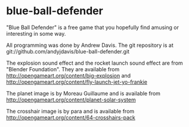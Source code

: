 blue-ball-defender
==================

"Blue Ball Defender" is a free game that you hopefully find amusing or interesting in some way.

All programming was done by Andrew Davis.
The git repository is at git://github.com/andyjdavis/blue-ball-defender.git

The explosion sound effect and the rocket launch sound effect are from "Blender Foundation".
They are available from http://opengameart.org/content/big-explosion and http://opengameart.org/content/fly-launch-jet-yo-frankie

The planet image is by Moreau Guillaume and is available from http://opengameart.org/content/planet-solar-system

The crosshair image is by para and is available from http://opengameart.org/content/64-crosshairs-pack
